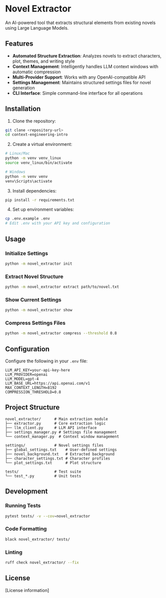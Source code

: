 # Novel Extractor

An AI-powered tool that extracts structural elements from existing novels using Large Language Models.

## Features

- **Automated Structure Extraction**: Analyzes novels to extract characters, plot, themes, and writing style
- **Context Management**: Intelligently handles LLM context windows with automatic compression
- **Multi-Provider Support**: Works with any OpenAI-compatible API
- **Settings Management**: Maintains structured settings files for novel generation
- **CLI Interface**: Simple command-line interface for all operations

## Installation

1. Clone the repository:
```bash
git clone <repository-url>
cd context-engineering-intro
```

2. Create a virtual environment:
```bash
# Linux/Mac
python -m venv venv_linux
source venv_linux/bin/activate

# Windows
python -m venv venv
venv\Scripts\activate
```

3. Install dependencies:
```bash
pip install -r requirements.txt
```

4. Set up environment variables:
```bash
cp .env.example .env
# Edit .env with your API key and configuration
```

## Usage

### Initialize Settings
```bash
python -m novel_extractor init
```

### Extract Novel Structure
```bash
python -m novel_extractor extract path/to/novel.txt
```

### Show Current Settings
```bash
python -m novel_extractor show
```

### Compress Settings Files
```bash
python -m novel_extractor compress --threshold 0.8
```

## Configuration

Configure the following in your `.env` file:

```env
LLM_API_KEY=your-api-key-here
LLM_PROVIDER=openai
LLM_MODEL=gpt-4
LLM_BASE_URL=https://api.openai.com/v1
MAX_CONTEXT_LENGTH=8192
COMPRESSION_THRESHOLD=0.8
```

## Project Structure

```
novel_extractor/      # Main extraction module
├── extractor.py      # Core extraction logic
├── llm_client.py     # LLM API interface
├── settings_manager.py # Settings file management
└── context_manager.py  # Context window management

settings/             # Novel settings files
├── global_settings.txt    # User-defined settings
├── novel_background.txt   # Extracted background
├── character_settings.txt # Character profiles
└── plot_settings.txt      # Plot structure

tests/                # Test suite
└── test_*.py         # Unit tests
```

## Development

### Running Tests
```bash
pytest tests/ -v --cov=novel_extractor
```

### Code Formatting
```bash
black novel_extractor/ tests/
```

### Linting
```bash
ruff check novel_extractor/ --fix
```

## License

[License information]